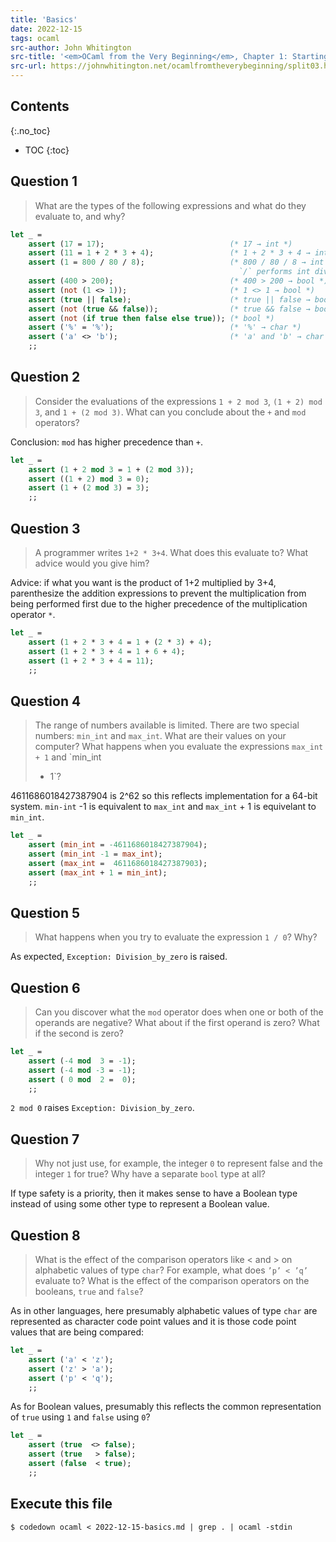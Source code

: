 ```yaml
---
title: 'Basics'
date: 2022-12-15
tags: ocaml
src-author: John Whitington
src-title: '<em>OCaml from the Very Beginning</em>, Chapter 1: Starting Off'
src-url: https://johnwhitington.net/ocamlfromtheverybeginning/split03.html
---
```


## Contents
{:.no_toc}

* TOC
{:toc}

## Question 1

> What are the types of the following expressions and what do they
> evaluate to, and why?

```ocaml
let _ =
    assert (17 = 17);                            (* 17 → int *)
    assert (11 = 1 + 2 * 3 + 4);                 (* 1 + 2 * 3 + 4 → int *)
    assert (1 = 800 / 80 / 8);                   (* 800 / 80 / 8 → int
                                                   `/` performs int division *)
    assert (400 > 200);                          (* 400 > 200 → bool *)
    assert (not (1 <> 1));                       (* 1 <> 1 → bool *)
    assert (true || false);                      (* true || false → bool *)
    assert (not (true && false));                (* true && false → bool *)
    assert (not (if true then false else true)); (* bool *)
    assert ('%' = '%');                          (* '%' → char *)
    assert ('a' <> 'b');                         (* 'a' and 'b' → char *)
    ;;
```

## Question 2

> Consider the evaluations of the expressions `1 + 2 mod 3`, `(1 + 2)
> mod 3`, and `1 + (2 mod 3)`. What can you conclude about the `+` and
> `mod` operators?

Conclusion: `mod` has higher precedence than `+`.

```ocaml
let _ =
    assert (1 + 2 mod 3 = 1 + (2 mod 3));
    assert ((1 + 2) mod 3 = 0);
    assert (1 + (2 mod 3) = 3);
    ;;
```

## Question 3

> A programmer writes `1+2 * 3+4`. What does this evaluate to? What advice
> would you give him?

Advice: if what you want is the product of 1+2 multiplied by 3+4,
parenthesize the addition expressions to prevent the multiplication from
being performed first due to the higher precedence of the multiplication
operator `*`.

```ocaml
let _ =
    assert (1 + 2 * 3 + 4 = 1 + (2 * 3) + 4);
    assert (1 + 2 * 3 + 4 = 1 + 6 + 4);
    assert (1 + 2 * 3 + 4 = 11);
    ;;
```

## Question 4

> The range of numbers available is limited. There are two special
> numbers: `min_int` and `max_int`. What are their values on your computer?
> What happens when you evaluate the expressions `max_int + 1` and `min_int
> - 1`?

4611686018427387904 is 2^62 so this reflects implementation for a 64-bit
system. `min-int` -1 is equivalent to `max_int` and `max_int` + 1 is 
equivelant to `min_int`.

```ocaml
let _ =
    assert (min_int = -4611686018427387904);
    assert (min_int -1 = max_int);
    assert (max_int =  4611686018427387903);
    assert (max_int + 1 = min_int);
    ;;
```

## Question 5

> What happens when you try to evaluate the expression `1 / 0`? Why?

As expected, `Exception: Division_by_zero` is raised.

## Question 6

> Can you discover what the `mod` operator does when one or both of the
> operands are negative? What about if the first operand is zero? What
> if the second is zero?

```ocaml
let _ =
    assert (-4 mod  3 = -1);
    assert (-4 mod -3 = -1);
    assert ( 0 mod  2 =  0);
    ;;
```

`2 mod 0` raises `Exception: Division_by_zero`.

## Question 7

> Why not just use, for example, the integer `0` to represent false and
> the integer `1` for true? Why have a separate `bool` type at all?

If type safety is a priority, then it makes sense to have a Boolean type
instead of using some other type to represent a Boolean value.

## Question 8

> What is the effect of the comparison operators like < and > on
> alphabetic values of type `char`? For example, what does `’p’ < ’q’`
> evaluate to? What is the effect of the comparison operators on the
> booleans, `true` and `false`?

As in other languages, here presumably alphabetic values of type `char`
are represented as character code point values and it is those code
point values that are being compared:

```ocaml
let _ =
    assert ('a' < 'z');
    assert ('z' > 'a');
    assert ('p' < 'q');
    ;;
```

As for Boolean values, presumably this reflects the common
representation of `true` using `1` and `false` using `0`?

```ocaml
let _ = 
    assert (true  <> false);
    assert (true   > false);
    assert (false  < true);
    ;;
```

## Execute this file

```txt
$ codedown ocaml < 2022-12-15-basics.md | grep . | ocaml -stdin
```
